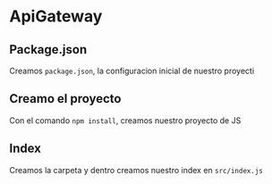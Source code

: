 # ApiGateway

## Package.json
Creamos `package.json`, la configuracion inicial de nuestro proyecti

## Creamo el proyecto
Con el comando `npm install`, creamos nuestro proyecto de JS

## Index
Creamos la carpeta y dentro creamos nuestro index en `src/index.js`
